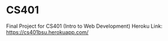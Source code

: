 # CS401
Final Project for CS401 (Intro to Web Development)
Heroku Link: https://cs401bsu.herokuapp.com/
